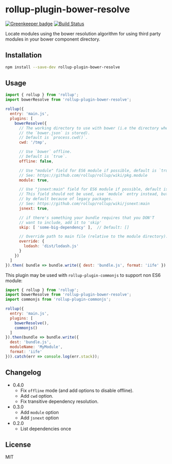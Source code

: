 # rollup-plugin-bower-resolve

[![Greenkeeper badge](https://badges.greenkeeper.io/mjeanroy/rollup-plugin-bower-resolve.svg)](https://greenkeeper.io/)
[![Build Status](https://travis-ci.org/mjeanroy/rollup-plugin-bower-resolve.svg?branch=master)](https://travis-ci.org/mjeanroy/rollup-plugin-bower-resolve)

Locate modules using the bower resolution algorithm for using third party modules in your bower component directory.

## Installation

```bash
npm install --save-dev rollup-plugin-bower-resolve
```

## Usage

```js
import { rollup } from 'rollup';
import bowerResolve from 'rollup-plugin-bower-resolve';

rollup({
  entry: 'main.js',
  plugins: [
    bowerResolve({
      // The working directory to use with bower (i.e the directory where
      // the `bower.json` is stored).
      // Default is `process.cwd()`.
      cwd: '/tmp',

      // Use `bower` offline.
      // Default is `true`.
      offline: false,

      // Use "module" field for ES6 module if possible, default is `true`.
      // See: https://github.com/rollup/rollup/wiki/pkg.module
      module: true,

      // Use "jsnext:main" field for ES6 module if possible, default is `true`.
      // This field should not be used, use `module` entry instead, but it is `true`
      // by default because of legacy packages.
      // See: https://github.com/rollup/rollup/wiki/jsnext:main
      jsnext: true,

      // if there's something your bundle requires that you DON'T
      // want to include, add it to 'skip'
      skip: [ 'some-big-dependency' ],  // Default: []

      // Override path to main file (relative to the module directory).
      override: {
        lodash: 'dist/lodash.js'
      }
    })
  ]
}).then( bundle => bundle.write({ dest: 'bundle.js', format: 'iife' }) );
```

This plugin may be used with `rollup-plugin-commonjs` to support non ES6 module:

```js
import { rollup } from 'rollup';
import bowerResolve from 'rollup-plugin-bower-resolve';
import commonjs from 'rollup-plugin-commonjs';

rollup({
  entry: 'main.js',
  plugins: [
    bowerResolve(),
    commonjs()
  ]
}).then(bundle => bundle.write({
  dest: 'bundle.js',
  moduleName: 'MyModule',
  format: 'iife'
})).catch(err => console.log(err.stack));
```

## Changelog

- 0.4.0
  - Fix `offline` mode (and add options to disable offline).
  - Add `cwd` option.
  - Fix transitive dependency resolution.
- 0.3.0
  - Add `module` option
  - Add `jsnext` option
- 0.2.0
  - List dependencies once

## License

MIT
